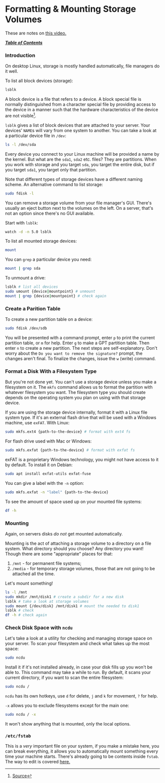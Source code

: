 # Formatting & Mounting Storage Volumes

These are notes on [this video.](https://www.youtube.com/watch?v=2Z6ouBYfZr8)

[***Table of Contents***](/README.md)  

### Introduction

On desktop Linux, storage is mostly handled automatically, file managers do it 
well.

To list all block devices (storage):

```bash
lsblk
```

A block device is a file that refers to a device. A block special file is
normally distinguished from a character special file by providing access to the
device in a manner such that the hardware characteristics of the device are not
visible[^1].

[^1]:[Source](https://unix.stackexchange.com/a/259200)

`lsblk` gives a list of block devices that are attached to your server. Your
devices' `NAME`s will vary from one system to another. You can take a look at a
particular device file in `/dev`:

```bash
ls -l /dev/sda
```

Every device you connect to your Linux machine will be provided a name by the
kernel. But what are the `sda1`, `sda2` etc. files? They are partitions. When 
you work with storage and you target `sda`, you target the entire disk, but if
you target `sda1`, you target only that partition. 

Note that different types of storage devices have a different naming scheme. An
alternative command to list storage:

```bash
sudo fdisk -l 
```

You can remove a storage volume from your file manager's GUI. There's usually 
an eject button next to the volumes on the left. On a server, that's not an 
option since there's no GUI available.

Start with `lsblk`:

```bash
watch -d -n 5.0 lsblk
```

To list all mounted storage devices:

```bash
mount
```

You can `grep` a particular device you need:

```bash
mount | grep sda
```

To unmount a drive:

```bash
lsblk # list all devices
sudo umount {device|mountpoint} # unmount
mount | grep {device|mountpoint} # check again
```

### Create a Parition Table
    
To create a new partition table on a device:

```bash
sudo fdisk /dev/sdb
```

You will be presented with a command prompt, enter `p` to print the current
partition table, or `m` for help. Enter `g` to make a GPT partition table. Then
enter `n` to create a new partition. The next steps are self-explanatory. Don't
worry about the `Do you want to remove the signature?` prompt, the changes
aren't final. To finalize the changes, issue the `w` (write) command.

### Format a Disk With a Filesystem Type

But you're not done yet. You can't use a storage device unless you make a
filesystem on it. The `mkfs` command allows us to format the partition with 
whatever filesystem you want. The filesystem type you should create depends on
the operating system you plan on using with that storage device. 

If you are using the storage device internally, format it with a Linux file
system type. If it's an external flash drive that will be used with a Windows
machine, use `exFAT`. With Linux:

```bash
sudo mkfs.ext4 {path-to-the-device} # format with ext4 fs
```

For flash drive used with Mac or Windows:

```bash
sudo mkfs.exfat {path-to-the-device} # format with exfat fs
```

exFAT is a proprietary Windows technology, you might not have access to it by
default. To install it on Debian:

```bash
sudo apt install exfat-utils exfat-fuse
```

You can give a label with the `-n` option:

```bash
sudo mkfs.exfat -n "label" {path-to-the-device}
```

To see the amount of space used up on your mounted file systems:

```bash
df -h
```
    
### Mounting

Again, on servers disks *do not* get mounted automatically.

Mounting is the act of attaching a storage volume to a directory on a file
system. What directory should you choose? Any directory you want! Though there
are some "appropriate" places for that:

1. `/mnt` - for permanent file systems;
2. `/media` - for temporary storage volumes, those that are not going to be
   attached all the time.

Let's mount something!
    
```bash
ls -l /mnt
sudo mkdir /mnt/disk1 # create a subdir for a new disk
lsblk # take a look at storage volumes
sudo mount {/dev/disk} /mnt/disk1 # mount the needed to disk1
lsblk # check
df -h # check again
```
    
### Check Disk Space with `ncdu`

Let's take a look at a utility for checking and managing storage space on your
server. To scan your filesystem and check what takes up the most space:

```bash
sudo ncdu
```

Install it if it's not installed already, in case your disk fills up you won't
be able to. This command may take a while to run. By default, it scans your
current directory, if you want to scan the entire filesystem:

```bash
sudo ncdu /
```

`ncdu` has its own hotkeys, use `d` for delete, `j` and `k` for movement, `?`
for help.
    
`-x` allows you to exclude filesystems except for the main one:

```bash
sudo ncdu / -x 
```

It won't show anything that is mounted, only the local options.

### `/etc/fstab`

This is a *very* important file on your system, if you make a mistake here, you
can break everything, it allows you to automatically mount something every time
your machine starts. There's already going to be contents inside `fstab`. The
way to edit is covered [here.](./fstab.md)
